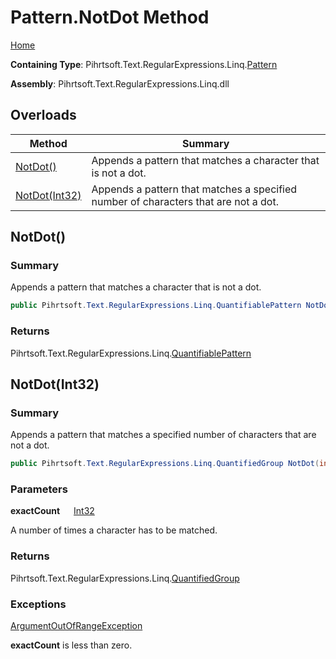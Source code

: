 # Pattern\.NotDot Method

[Home](../../../../../../README.md)

**Containing Type**: Pihrtsoft\.Text\.RegularExpressions\.Linq\.[Pattern](../README.md)

**Assembly**: Pihrtsoft\.Text\.RegularExpressions\.Linq\.dll

## Overloads

| Method | Summary |
| ------ | ------- |
| [NotDot()](#Pihrtsoft_Text_RegularExpressions_Linq_Pattern_NotDot) | Appends a pattern that matches a character that is not a dot\. |
| [NotDot(Int32)](#Pihrtsoft_Text_RegularExpressions_Linq_Pattern_NotDot_System_Int32_) | Appends a pattern that matches a specified number of characters that are not a dot\. |

## NotDot\(\) <a name="Pihrtsoft_Text_RegularExpressions_Linq_Pattern_NotDot"></a>

### Summary

Appends a pattern that matches a character that is not a dot\.

```csharp
public Pihrtsoft.Text.RegularExpressions.Linq.QuantifiablePattern NotDot()
```

### Returns

Pihrtsoft\.Text\.RegularExpressions\.Linq\.[QuantifiablePattern](../../QuantifiablePattern/README.md)

## NotDot\(Int32\) <a name="Pihrtsoft_Text_RegularExpressions_Linq_Pattern_NotDot_System_Int32_"></a>

### Summary

Appends a pattern that matches a specified number of characters that are not a dot\.

```csharp
public Pihrtsoft.Text.RegularExpressions.Linq.QuantifiedGroup NotDot(int exactCount)
```

### Parameters

**exactCount** &emsp; [Int32](https://docs.microsoft.com/en-us/dotnet/api/system.int32)

A number of times a character has to be matched\.

### Returns

Pihrtsoft\.Text\.RegularExpressions\.Linq\.[QuantifiedGroup](../../QuantifiedGroup/README.md)

### Exceptions

[ArgumentOutOfRangeException](https://docs.microsoft.com/en-us/dotnet/api/system.argumentoutofrangeexception)

**exactCount** is less than zero\.

